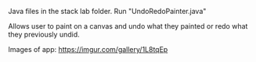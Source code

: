 Java files in the stack lab folder. 
Run "UndoRedoPainter.java"

Allows user to paint on a canvas and undo what they painted or redo what they previously undid. 

Images of app: https://imgur.com/gallery/1L8tqEp
